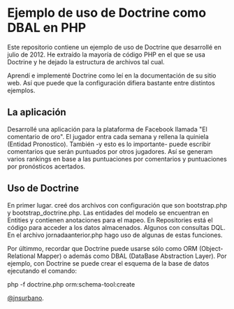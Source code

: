 # Ejemplo de uso de Doctrine como DBAL en PHP

Este repositorio contiene un ejemplo de uso de Doctrine que desarrollé en julio de 2012. He extraído la mayoría de código PHP en el que se usa Doctrine y he dejado la estructura de archivos tal cual.

Aprendí e implementé Doctrine como leí en la documentación de su sitio web. Así que puede que la configuración difiera bastante entre distintos ejemplos.

## La aplicación

Desarrollé una aplicación para la plataforma de Facebook llamada "El comentario de oro". El jugador entra cada semana y rellena la quiniela (Entidad Pronostico). También -y esto es lo importante- puede escribir comentarios que serán puntuados por otros jugadores. Así se generam varios rankings en base a las puntuaciones por comentarios y puntuaciones por pronósticos acertados.

## Uso de Doctrine

En primer lugar. creé dos archivos con configuración que son bootstrap.php y bootstrap_doctrine.php. 
Las entidades del modelo se encuentran en Entities y contienen anotaciones para el mapeo.
En Repositories está el código para acceder a los datos almacenados. Algunos con consultas DQL. En el archivo jornadaanterior.php hago uso de algunas de estas funciones.

Por últimmo, recordar que Doctrine puede usarse sólo como ORM (Object-Relational Mapper) o además como DBAL (DataBase Abstraction Layer). Por ejemplo, con Doctrine se puede crear el esquema de la base de datos ejecutando el comando:

php -f doctrine.php orm:schema-tool:create 

[@jnsurbano](http://twitter.com/jnsurbano).